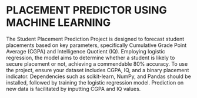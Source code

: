 # **PLACEMENT PREDICTOR USING MACHINE LEARNING**

The Student Placement Prediction Project is designed to forecast student placements based on key parameters, specifically Cumulative Grade Point Average (CGPA) and Intelligence Quotient (IQ). Employing logistic regression, the model aims to determine whether a student is likely to secure placement or not, achieving a commendable 80% accuracy. To use the project, ensure your dataset includes CGPA, IQ, and a binary placement indicator. Dependencies such as scikit-learn, NumPy, and Pandas should be installed, followed by training the logistic regression model. Prediction on new data is facilitated by inputting CGPA and IQ values. 

